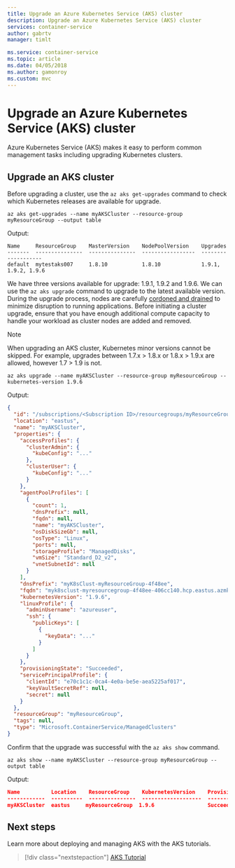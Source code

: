 ```yaml
---
title: Upgrade an Azure Kubernetes Service (AKS) cluster
description: Upgrade an Azure Kubernetes Service (AKS) cluster
services: container-service
author: gabrtv
manager: timlt

ms.service: container-service
ms.topic: article
ms.date: 04/05/2018
ms.author: gamonroy
ms.custom: mvc
---
```


# Upgrade an Azure Kubernetes Service (AKS) cluster

Azure Kubernetes Service (AKS) makes it easy to perform common management tasks including upgrading Kubernetes clusters.

## Upgrade an AKS cluster

Before upgrading a cluster, use the `az aks get-upgrades` command to check which Kubernetes releases are available for upgrade.

```azurecli-interactive
az aks get-upgrades --name myAKSCluster --resource-group myResourceGroup --output table
```

Output:

```console
Name     ResourceGroup    MasterVersion    NodePoolVersion    Upgrades
-------  ---------------  ---------------  -----------------  -------------------
default  mytestaks007     1.8.10           1.8.10             1.9.1, 1.9.2, 1.9.6
```

We have three versions available for upgrade: 1.9.1, 1.9.2 and 1.9.6. We can use the `az aks upgrade` command to upgrade to the latest available version.  During the upgrade process, nodes are carefully [cordoned and drained][kubernetes-drain] to minimize disruption to running applications.  Before initiating a cluster upgrade, ensure that you have enough additional compute capacity to handle your workload as cluster nodes are added and removed.

> [!NOTE]
> When upgrading an AKS cluster, Kubernetes minor versions cannot be skipped. For example, upgrades between 1.7.x > 1.8.x or 1.8.x > 1.9.x are allowed, however 1.7 > 1.9 is not.

```azurecli-interactive
az aks upgrade --name myAKSCluster --resource-group myResourceGroup --kubernetes-version 1.9.6
```

Output:

```json
{
  "id": "/subscriptions/<Subscription ID>/resourcegroups/myResourceGroup/providers/Microsoft.ContainerService/managedClusters/myAKSCluster",
  "location": "eastus",
  "name": "myAKSCluster",
  "properties": {
    "accessProfiles": {
      "clusterAdmin": {
        "kubeConfig": "..."
      },
      "clusterUser": {
        "kubeConfig": "..."
      }
    },
    "agentPoolProfiles": [
      {
        "count": 1,
        "dnsPrefix": null,
        "fqdn": null,
        "name": "myAKSCluster",
        "osDiskSizeGb": null,
        "osType": "Linux",
        "ports": null,
        "storageProfile": "ManagedDisks",
        "vmSize": "Standard_D2_v2",
        "vnetSubnetId": null
      }
    ],
    "dnsPrefix": "myK8sClust-myResourceGroup-4f48ee",
    "fqdn": "myk8sclust-myresourcegroup-4f48ee-406cc140.hcp.eastus.azmk8s.io",
    "kubernetesVersion": "1.9.6",
    "linuxProfile": {
      "adminUsername": "azureuser",
      "ssh": {
        "publicKeys": [
          {
            "keyData": "..."
          }
        ]
      }
    },
    "provisioningState": "Succeeded",
    "servicePrincipalProfile": {
      "clientId": "e70c1c1c-0ca4-4e0a-be5e-aea5225af017",
      "keyVaultSecretRef": null,
      "secret": null
    }
  },
  "resourceGroup": "myResourceGroup",
  "tags": null,
  "type": "Microsoft.ContainerService/ManagedClusters"
}
```

Confirm that the upgrade was successful with the `az aks show` command.

```azurecli-interactive
az aks show --name myAKSCluster --resource-group myResourceGroup --output table
```

Output:

```json
Name          Location    ResourceGroup    KubernetesVersion    ProvisioningState    Fqdn
------------  ----------  ---------------  -------------------  -------------------  ----------------------------------------------------------------
myAKSCluster  eastus     myResourceGroup  1.9.6                 Succeeded            myk8sclust-myresourcegroup-3762d8-2f6ca801.hcp.eastus.azmk8s.io
```

## Next steps

Learn more about deploying and managing AKS with the AKS tutorials.

> [!div class="nextstepaction"]
> [AKS Tutorial][aks-tutorial-prepare-app]

<!-- LINKS - external -->
[kubernetes-drain]: https://kubernetes.io/docs/tasks/administer-cluster/safely-drain-node/

<!-- LINKS - internal -->
[aks-tutorial-prepare-app]: ./tutorial-kubernetes-prepare-app.md